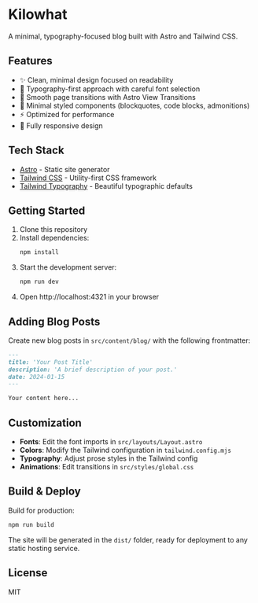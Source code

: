 # Kilowhat

A minimal, typography-focused blog built with Astro and Tailwind CSS.

## Features

- ✨ Clean, minimal design focused on readability
- 📝 Typography-first approach with careful font selection
- 🎯 Smooth page transitions with Astro View Transitions
- 🎨 Minimal styled components (blockquotes, code blocks, admonitions)
- ⚡ Optimized for performance
- 📱 Fully responsive design

## Tech Stack

- [Astro](https://astro.build) - Static site generator
- [Tailwind CSS](https://tailwindcss.com) - Utility-first CSS framework
- [Tailwind Typography](https://github.com/tailwindlabs/tailwindcss-typography) - Beautiful typographic defaults

## Getting Started

1. Clone this repository
2. Install dependencies:
   ```bash
   npm install
   ```
3. Start the development server:
   ```bash
   npm run dev
   ```
4. Open http://localhost:4321 in your browser

## Adding Blog Posts

Create new blog posts in `src/content/blog/` with the following frontmatter:

```markdown
---
title: 'Your Post Title'
description: 'A brief description of your post.'
date: 2024-01-15
---

Your content here...
```

## Customization

- **Fonts**: Edit the font imports in `src/layouts/Layout.astro`
- **Colors**: Modify the Tailwind configuration in `tailwind.config.mjs`
- **Typography**: Adjust prose styles in the Tailwind config
- **Animations**: Edit transitions in `src/styles/global.css`

## Build & Deploy

Build for production:

```bash
npm run build
```

The site will be generated in the `dist/` folder, ready for deployment to any static hosting service.

## License

MIT